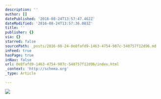 ```yaml
---
description: ''
author: []
datePublished: '2016-08-24T13:57:47.462Z'
dateModified: '2016-08-24T13:57:36.003Z'
title: ''
publisher: {}
via: {}
starred: false
sourcePath: _posts/2016-08-24-0e8fafd9-1463-4754-987c-540757f12d96.md
inFeed: true
hasPage: true
inNav: false
url: 0e8fafd9-1463-4754-987c-540757f12d96/index.html
_context: 'http://schema.org'
_type: Article

---
```

![](https://the-grid-user-content.s3-us-west-2.amazonaws.com/80bb5513-bee6-4d3c-aeed-bdfff571a519.jpg)